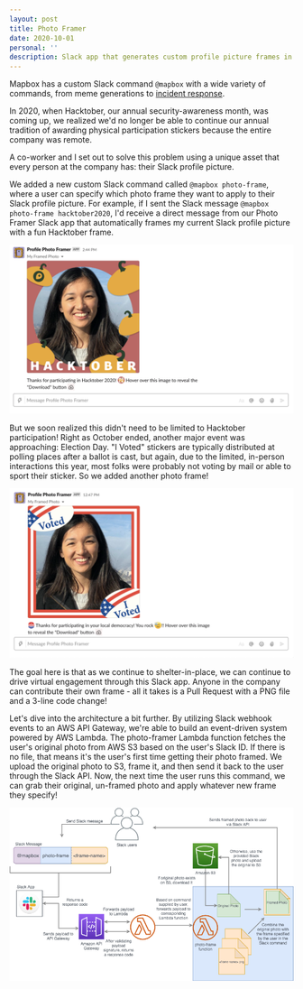 ```yaml
---
layout: post
title: Photo Framer
date: 2020-10-01
personal: ''
description: Slack app that generates custom profile picture frames in a company's Slack workspace.
---
```


Mapbox has a custom Slack command `@mapbox` with a wide variety of commands, from meme generations to [incident response](https://blog.mapbox.com/building-on-call-mapboxs-managed-incident-response-tool-59fadd87317a).

In 2020, when Hacktober, our annual security-awareness month, was coming up, we realized we'd no longer be able to continue our annual tradition of awarding physical participation stickers because the entire company was remote.

A co-worker and I set out to solve this problem using a unique asset that every person at the company has: their Slack profile picture.

We added a new custom Slack command called `@mapbox photo-frame`, where a user can specify which photo frame they want to apply to their Slack profile picture. For example, if I sent the Slack message `@mapbox photo-frame hacktober2020`, I'd receive a direct message from our Photo Framer Slack app that automatically frames my current Slack profile picture with a fun Hacktober frame.

![hacktober](/assets/images/photo-framer/hacktober.png)

But we soon realized this didn't need to be limited to Hacktober participation! Right as October ended, another major event was approaching: Election Day. "I Voted" stickers are typically distributed at polling places after a ballot is cast, but again, due to the limited, in-person interactions this year, most folks were probably not voting by mail or able to sport their sticker. So we added another photo frame!

![i-voted](/assets/images/photo-framer/i-voted.png)

The goal here is that as we continue to shelter-in-place, we can continue to drive virtual engagement through this Slack app. Anyone in the company can contribute their own frame - all it takes is a Pull Request with a PNG file and a 3-line code change!

Let's dive into the architecture a bit further. By utilizing Slack webhook events to an AWS API Gateway, we're able to build an event-driven system powered by AWS Lambda. The photo-framer Lambda function fetches the user's original photo from AWS S3 based on the user's Slack ID. If there is no file, that means it's the user's first time getting their photo framed. We upload the original photo to S3, frame it, and then send it back to the user through the Slack API. Now, the next time the user runs this command, we can grab their original, un-framed photo and apply whatever new frame they specify!

![architecture diagram](/assets/images/photo-framer/photo-frame-diagram.png)